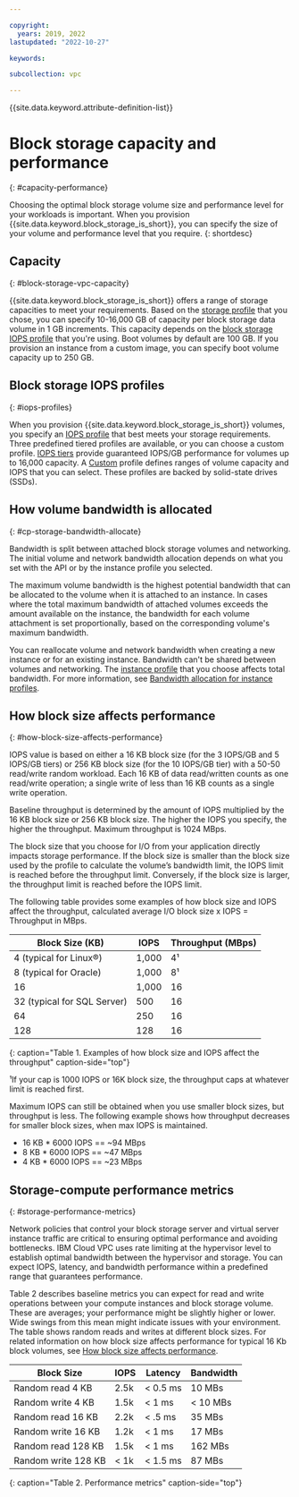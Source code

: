 ```yaml
---

copyright:
  years: 2019, 2022
lastupdated: "2022-10-27"

keywords:

subcollection: vpc

---
```


{{site.data.keyword.attribute-definition-list}}

# Block storage capacity and performance
{: #capacity-performance}

Choosing the optimal block storage volume size and performance level for your workloads is important. When you provision {{site.data.keyword.block_storage_is_short}}, you can specify the size of your volume and performance level that you require.
{: shortdesc}

## Capacity
{: #block-storage-vpc-capacity}

{{site.data.keyword.block_storage_is_short}} offers a range of storage capacities to meet your requirements. Based on the [storage profile](/docs/vpc?topic=vpc-block-storage-profiles#tiers) that you chose, you can specify 10-16,000 GB of capacity per block storage data volume in 1 GB increments. This capacity depends on the [block storage IOPS profile](#iops-profiles) that you're using. Boot volumes by default are 100 GB. If you provision an instance from a custom image, you can specify boot volume capacity up to 250 GB.

## Block storage IOPS profiles
{: #iops-profiles}

When you provision {{site.data.keyword.block_storage_is_short}} volumes, you specify an [IOPS profile](/docs/vpc?topic=vpc-block-storage-profiles) that best meets your storage requirements. Three predefined tiered profiles are available, or you can choose a custom profile. [IOPS tiers](/docs/vpc?topic=vpc-block-storage-profiles#tiers) provide guaranteed IOPS/GB performance for volumes up to 16,000 capacity. A [Custom](/docs/vpc?topic=vpc-block-storage-profiles#custom) profile defines ranges of volume capacity and IOPS that you can select. These profiles are backed by solid-state drives (SSDs).

## How volume bandwidth is allocated
{: #cp-storage-bandwidth-allocate}

Bandwidth is split between attached block storage volumes and networking. The initial volume and network bandwidth allocation depends on what you set with the API or by the instance profile you selected.

The maximum volume bandwidth is the highest potential bandwidth that can be allocated to the volume when it is attached to an instance. In cases where the total maximum bandwidth of attached volumes exceeds the amount available on the instance, the bandwidth for each volume attachment is set proportionally, based on the corresponding volume's maximum bandwidth.

You can reallocate volume and network bandwidth when creating a new instance or for an existing instance. Bandwidth can't be shared between volumes and networking. The [instance profile](/docs/vpc?topic=vpc-profiles) that you choose affects total bandwidth. For more information, see [Bandwidth allocation for instance profiles](/docs/vpc?topic=vpc-bandwidth-allocation-profiles).

## How block size affects performance
{: #how-block-size-affects-performance}

IOPS value is based on either a 16 KB block size (for the 3 IOPS/GB and 5 IOPS/GB tiers) or 256 KB block size (for the 10 IOPS/GB tier) with a 50-50 read/write random workload. Each 16 KB of data read/written counts as one read/write operation; a single write of less than 16 KB counts as a single write operation.

Baseline throughput is determined by the amount of IOPS multiplied by the 16 KB block size or 256 KB block size. The higher the IOPS you specify, the higher the throughput. Maximum throughput is 1024 MBps.

The block size that you choose for I/O from your application directly impacts storage performance. If the block size is smaller than the block size used by the profile to calculate the volume’s bandwidth limit, the IOPS limit is reached before the throughput limit. Conversely, if the block size is larger, the throughput limit is reached before the IOPS limit.

The following table provides some examples of how block size and IOPS affect the throughput, calculated average I/O block size x IOPS = Throughput in MBps.

| Block Size (KB) | IOPS | Throughput (MBps) |
|-----------------|------|-------------------|
| 4 (typical for Linux&reg;) | 1,000 | 4&sup1; |
| 8 (typical for Oracle) | 1,000  | 8&sup1; |
| 16 | 1,000 | 16 |
| 32 (typical for SQL Server) | 500 | 16 |
| 64 | 250 | 16 |
| 128 | 128 | 16 |
{: caption="Table 1. Examples of how block size and IOPS affect the throughput" caption-side="top"}

&sup1;If your cap is 1000 IOPS or 16K block size, the throughput caps at whatever limit is reached first.

Maximum IOPS can still be obtained when you use smaller block sizes, but throughput is less. The following example shows how throughput decreases for smaller block sizes, when max IOPS is maintained.

* 16 KB * 6000 IOPS == ~94 MBps
* 8 KB * 6000 IOPS == ~47 MBps
* 4 KB * 6000 IOPS == ~23 MBps

## Storage-compute performance metrics
{: #storage-performance-metrics}

Network policies that control your block storage server and virtual server instance traffic are critical to ensuring optimal performance and avoiding bottlenecks. IBM Cloud VPC uses rate limiting at the hypervisor level to establish optimal bandwidth between the hypervisor and storage. You can expect IOPS, latency, and bandwidth performance within a predefined range that guarantees performance.

Table 2 describes baseline metrics you can expect for read and write operations between your compute instances and block storage volume. These are averages; your performance might be slightly higher or lower. Wide swings from this mean might indicate issues with your environment. The table shows random reads and writes at different block sizes. For related information on how block size affects performance for typical 16 Kb block volumes, see [How block size affects performance](#how-block-size-affects-performance).

| Block Size | IOPS | Latency | Bandwidth |
|------------|------|---------|-----------|
| Random read 4 KB | 2.5k | < 0.5 ms | 10 MBs |
| Random write 4 KB | 1.5k | < 1 ms | < 10 MBs |
| Random read 16 KB | 2.2k | < .5 ms| 35 MBs |
| Random write 16 KB | 1.2k | < 1 ms| 17 MBs |
| Random read 128 KB | 1.5k | < 1 ms | 162 MBs |
| Random write 128 KB | < 1k | < 1.5 ms | 87 MBs |
{: caption="Table 2. Performance metrics" caption-side="top"}
